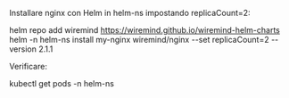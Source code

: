 Installare nginx con Helm in helm-ns impostando replicaCount=2:

helm repo add wiremind https://wiremind.github.io/wiremind-helm-charts
helm -n helm-ns install my-nginx wiremind/nginx --set replicaCount=2 --version 2.1.1

Verificare:

kubectl get pods -n helm-ns
